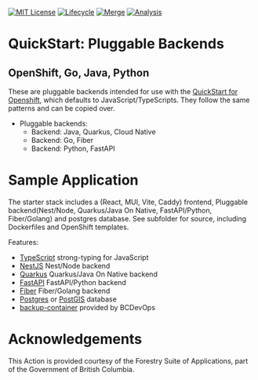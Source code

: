 [![MIT License](https://img.shields.io/github/license/bcgov/quickstart-openshift-backends.svg)](/LICENSE.md)
[![Lifecycle](https://img.shields.io/badge/Lifecycle-Experimental-339999)](https://github.com/bcgov/repomountie/blob/master/doc/lifecycle-badges.md)
[![Merge](https://github.com/bcgov/quickstart-openshift-backends/actions/workflows/merge.yml/badge.svg)](https://github.com/bcgov/quickstart-openshift-backends/actions/workflows/merge.yml)
[![Analysis](https://github.com/bcgov/quickstart-openshift-backends/actions/workflows/analysis.yml/badge.svg)](https://github.com/bcgov/quickstart-openshift-backends/actions/workflows/analysis.yml)

# QuickStart: Pluggable Backends

## OpenShift, Go, Java, Python

These are pluggable backends intended for use with the [QuickStart for Openshift](https://github.com/bcgov/quickstart-openshift-backends), which defaults to JavaScript/TypeScripts.  They follow the same patterns and can be copied over.

* Pluggable backends:
    * Backend: Java, Quarkus, Cloud Native
    * Backend: Go, Fiber
    * Backend: Python, FastAPI

# Sample Application

The starter stack includes a (React, MUI, Vite, Caddy) frontend, Pluggable backend(Nest/Node, Quarkus/Java On Native, FastAPI/Python, Fiber/Golang) and postgres database.  See subfolder for source, including Dockerfiles and OpenShift templates.

Features:
* [TypeScript](https://www.typescriptlang.org/) strong-typing for JavaScript
* [NestJS](https://docs.nestjs.com) Nest/Node backend
* [Quarkus](https://quarkus.io/) Quarkus/Java On Native backend
* [FastAPI](https://fastapi.tiangolo.com/) FastAPI/Python backend
* [Fiber](https://gofiber.io/) Fiber/Golang backend
* [Postgres](https://www.postgresql.org/) or [PostGIS](https://postgis.net/) database
* [backup-container](https://github.com/BCDevOps/backup-container) provided by BCDevOps

# Acknowledgements

This Action is provided courtesy of the Forestry Suite of Applications, part of the Government of British Columbia.
